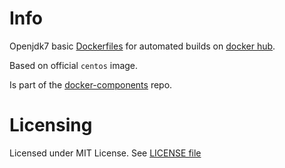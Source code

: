 # Info

Openjdk7 basic [Dockerfiles][df] for automated builds on [docker hub][dhub].

Based on official `centos` image.

Is part of the [docker-components][dcomp] repo.

[df]: http://docs.docker.com/reference/builder/ "Dockerfile reference"
[dhub]: https://hub.docker.com/u/grossws/
[dcomp]: https://github.com/grossws/docker-components


# Licensing

Licensed under MIT License. See [LICENSE file](LICENSE)
